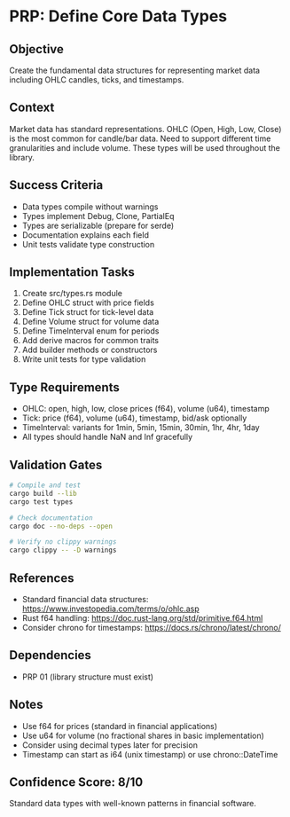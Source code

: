# PRP: Define Core Data Types

## Objective
Create the fundamental data structures for representing market data including OHLC candles, ticks, and timestamps.

## Context
Market data has standard representations. OHLC (Open, High, Low, Close) is the most common for candle/bar data. Need to support different time granularities and include volume. These types will be used throughout the library.

## Success Criteria
- Data types compile without warnings
- Types implement Debug, Clone, PartialEq
- Types are serializable (prepare for serde)
- Documentation explains each field
- Unit tests validate type construction

## Implementation Tasks
1. Create src/types.rs module
2. Define OHLC struct with price fields
3. Define Tick struct for tick-level data
4. Define Volume struct for volume data
5. Define TimeInterval enum for periods
6. Add derive macros for common traits
7. Add builder methods or constructors
8. Write unit tests for type validation

## Type Requirements
- OHLC: open, high, low, close prices (f64), volume (u64), timestamp
- Tick: price (f64), volume (u64), timestamp, bid/ask optionally
- TimeInterval: variants for 1min, 5min, 15min, 30min, 1hr, 4hr, 1day
- All types should handle NaN and Inf gracefully

## Validation Gates
```bash
# Compile and test
cargo build --lib
cargo test types

# Check documentation
cargo doc --no-deps --open

# Verify no clippy warnings
cargo clippy -- -D warnings
```

## References
- Standard financial data structures: https://www.investopedia.com/terms/o/ohlc.asp
- Rust f64 handling: https://doc.rust-lang.org/std/primitive.f64.html
- Consider chrono for timestamps: https://docs.rs/chrono/latest/chrono/

## Dependencies
- PRP 01 (library structure must exist)

## Notes
- Use f64 for prices (standard in financial applications)
- Use u64 for volume (no fractional shares in basic implementation)
- Consider using decimal types later for precision
- Timestamp can start as i64 (unix timestamp) or use chrono::DateTime

## Confidence Score: 8/10
Standard data types with well-known patterns in financial software.
